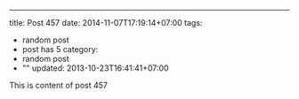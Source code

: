 ---
title: Post 457
date: 2014-11-07T17:19:14+07:00
tags:
  - random post
  - post has 5
category:
  - random post
  - ""
updated: 2013-10-23T16:41:41+07:00

This is content of post 457